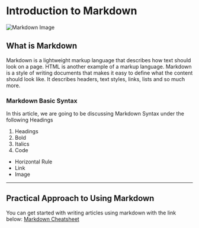 # Introduction to Markdown
![Markdown Image](https://www.knowledgehut.com/_next/image?url=https%3A%2F%2Fd2o2utebsixu4k.cloudfront.net%2Fmedia%2Fimages%2Fb4fa41b8-bdd0-48aa-94af-a4077b18f15f.png&w=1920&q=75)

## What is Markdown
Markdown is a lightweight markup language that describes how text should look on a page. HTML is another example of a markup language. Markdown is a style of writing documents that makes it easy to define what the content should look like. It describes headers, text styles, links, lists and so much more. 

### Markdown Basic Syntax
In this article, we are going to be discussing Markdown Syntax under the following Headings
1. Headings
2. Bold
3. Italics
4. Code

- Horizontal Rule
- Link
- Image
---
## Practical Approach to Using Markdown
You can get started with writing articles using markdown with the link below:
[Markdown Cheatsheet](https://www.markdownguide.org/cheat-sheet/)
